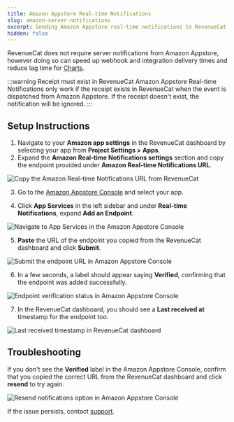 ```yaml
---
title: Amazon Appstore Real-time Notifications
slug: amazon-server-notifications
excerpt: Sending Amazon Appstore real-time notifications to RevenueCat
hidden: false
---
```


RevenueCat does not require server notifications from Amazon Appstore, however doing so can speed up webhook and integration delivery times and reduce lag time for [Charts](/dashboard-and-metrics/charts).

:::warning Receipt must exist in RevenueCat
Amazon Appstore Real-time Notifications only work if the receipt exists in RevenueCat when the event is dispatched from Amazon Appstore. If the receipt doesn't exist, the notification will be ignored.
:::

## Setup Instructions

1. Navigate to your **Amazon app settings** in the RevenueCat dashboard by selecting your app from **Project Settings > Apps**.
2. Expand the **Amazon Real-time Notifications settings** section and copy the endpoint provided under **Amazon Real-time Notifications URL**.

![Copy the Amazon Real-time Notifications URL from RevenueCat](/docs_images/platform-resources/amazon/amazon_s2s_copy_url.png "Copy the Amazon Real-time Notifications URL from RevenueCat")

3. Go to the [Amazon Appstore Console](https://developer.amazon.com/apps-and-games/console/apps/list.html) and select your app.

4. Click **App Services** in the left sidebar and under **Real-time Notifications**, expand **Add an Endpoint**.

![Navigate to App Services in the Amazon Appstore Console](/docs_images/platform-resources/amazon/amazon_s2s_appstore_menu.png "Navigate to App Services in the Amazon Appstore Console")

5. **Paste** the URL of the endpoint you copied from the RevenueCat dashboard and click **Submit**.

![Submit the endpoint URL in Amazon Appstore Console](/docs_images/platform-resources/amazon/amazon_s2s_appstore_submit_url.png "Submit the endpoint URL in Amazon Appstore Console")

6. In a few seconds, a label should appear saying **Verified**, confirming that the endpoint was added successfully.

![Endpoint verification status in Amazon Appstore Console](/docs_images/platform-resources/amazon/amazon_s2s_appstore_verified.png "Endpoint verification status in Amazon Appstore Console")

7. In the RevenueCat dashboard, you should see a **Last received at** timestamp for the endpoint too.

![Last received timestamp in RevenueCat dashboard](/docs_images/platform-resources/amazon/amazon_s2s_last_received_at.png "Last received timestamp in RevenueCat dashboard")

## Troubleshooting

If you don't see the **Verified** label in the Amazon Appstore Console, confirm that you copied the correct URL from the RevenueCat dashboard and click **resend** to try again.

![Resend notifications option in Amazon Appstore Console](/docs_images/platform-resources/amazon/amazon_s2s_appstore_resend.png "Resend notifications option in Amazon Appstore Console")

If the issue persists, contact [support](https://app.revenuecat.com/settings/support).
